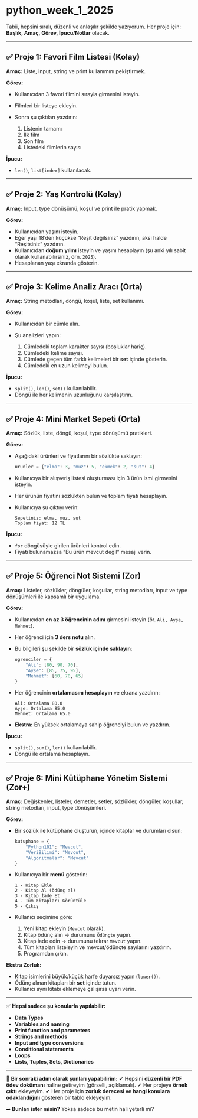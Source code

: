 # python_week_1_2025

Tabii, hepsini sıralı, düzenli ve anlaşılır şekilde yazıyorum. Her proje için: **Başlık, Amaç, Görev, İpucu/Notlar** olacak.

---

## ✅ **Proje 1: Favori Film Listesi (Kolay)**

**Amaç:** Liste, input, string ve print kullanımını pekiştirmek.

**Görev:**

* Kullanıcıdan 3 favori filmini sırayla girmesini isteyin.
* Filmleri bir listeye ekleyin.
* Sonra şu çıktıları yazdırın:

  1. Listenin tamamı
  2. İlk film
  3. Son film
  4. Listedeki filmlerin sayısı

**İpucu:**

* `len()`, `list[index]` kullanılacak.

---

## ✅ **Proje 2: Yaş Kontrolü (Kolay)**

**Amaç:** Input, type dönüşümü, koşul ve print ile pratik yapmak.

**Görev:**

* Kullanıcıdan yaşını isteyin.
* Eğer yaşı 18’den küçükse “Reşit değilsiniz” yazdırın, aksi halde “Reşitsiniz” yazdırın.
* Kullanıcıdan **doğum yılını** isteyin ve yaşını hesaplayın (şu anki yılı sabit olarak kullanabilirsiniz, örn. `2025`).
* Hesaplanan yaşı ekranda gösterin.

---

## ✅ **Proje 3: Kelime Analiz Aracı (Orta)**

**Amaç:** String metodları, döngü, koşul, liste, set kullanımı.

**Görev:**

* Kullanıcıdan bir cümle alın.
* Şu analizleri yapın:

  1. Cümledeki toplam karakter sayısı (boşluklar hariç).
  2. Cümledeki kelime sayısı.
  3. Cümlede geçen tüm farklı kelimeleri bir **set** içinde gösterin.
  4. Cümledeki en uzun kelimeyi bulun.

**İpucu:**

* `split()`, `len()`, `set()` kullanılabilir.
* Döngü ile her kelimenin uzunluğunu karşılaştırın.

---

## ✅ **Proje 4: Mini Market Sepeti (Orta)**

**Amaç:** Sözlük, liste, döngü, koşul, type dönüşümü pratikleri.

**Görev:**

* Aşağıdaki ürünleri ve fiyatlarını bir sözlükte saklayın:

  ```python
  urunler = {"elma": 3, "muz": 5, "ekmek": 2, "sut": 4}
  ```
* Kullanıcıya bir alışveriş listesi oluşturması için 3 ürün ismi girmesini isteyin.
* Her ürünün fiyatını sözlükten bulun ve toplam fiyatı hesaplayın.
* Kullanıcıya şu çıktıyı verin:

  ```
  Sepetiniz: elma, muz, sut
  Toplam fiyat: 12 TL
  ```

**İpucu:**

* `for` döngüsüyle girilen ürünleri kontrol edin.
* Fiyatı bulunamazsa “Bu ürün mevcut değil” mesajı verin.

---

## ✅ **Proje 5: Öğrenci Not Sistemi (Zor)**

**Amaç:** Listeler, sözlükler, döngüler, koşullar, string metodları, input ve type dönüşümleri ile kapsamlı bir uygulama.

**Görev:**

* Kullanıcıdan **en az 3 öğrencinin adını** girmesini isteyin (ör. `Ali, Ayşe, Mehmet`).
* Her öğrenci için **3 ders notu** alın.
* Bu bilgileri şu şekilde bir **sözlük içinde saklayın**:

  ```python
  ogrenciler = {
      "Ali": [80, 90, 70],
      "Ayşe": [85, 75, 95],
      "Mehmet": [60, 70, 65]
  }
  ```
* Her öğrencinin **ortalamasını hesaplayın** ve ekrana yazdırın:

  ```
  Ali: Ortalama 80.0
  Ayşe: Ortalama 85.0
  Mehmet: Ortalama 65.0
  ```
* **Ekstra:** En yüksek ortalamaya sahip öğrenciyi bulun ve yazdırın.

**İpucu:**

* `split()`, `sum()`, `len()` kullanılabilir.
* Döngü ile ortalama hesaplayın.

---

## ✅ **Proje 6: Mini Kütüphane Yönetim Sistemi (Zor+)**

**Amaç:** Değişkenler, listeler, demetler, setler, sözlükler, döngüler, koşullar, string metodları, input, type dönüşümleri.

**Görev:**

* Bir sözlük ile kütüphane oluşturun, içinde kitaplar ve durumları olsun:

  ```python
  kutuphane = {
      "Python101": "Mevcut",
      "VeriBilimi": "Mevcut",
      "Algoritmalar": "Mevcut"
  }
  ```
* Kullanıcıya bir **menü** gösterin:

  ```
  1 - Kitap Ekle
  2 - Kitap Al (ödünç al)
  3 - Kitap İade Et
  4 - Tüm Kitapları Görüntüle
  5 - Çıkış
  ```
* Kullanıcı seçimine göre:

  1. Yeni kitap ekleyin (`Mevcut` olarak).
  2. Kitap ödünç alın → durumunu `Ödünçte` yapın.
  3. Kitap iade edin → durumunu tekrar `Mevcut` yapın.
  4. Tüm kitapları listeleyin ve mevcut/ödünçte sayılarını yazdırın.
  5. Programdan çıkın.

**Ekstra Zorluk:**

* Kitap isimlerini büyük/küçük harfe duyarsız yapın (`lower()`).
* Ödünç alınan kitapları bir **set** içinde tutun.
* Kullanıcı aynı kitabı eklemeye çalışırsa uyarı verin.

---

✅ **Hepsi sadece şu konularla yapılabilir:**

* **Data Types**
* **Variables and naming**
* **Print function and parameters**
* **Strings and methods**
* **Input and type conversions**
* **Conditional statements**
* **Loops**
* **Lists, Tuples, Sets, Dictionaries**

---

📌 **Bir sonraki adım olarak şunları yapabilirim:**
✔ Hepsini **düzenli bir PDF ödev dokümanı** haline getireyim (görselli, açıklamalı).
✔ Her projeye **örnek çıktı** ekleyeyim.
✔ Her proje için **zorluk derecesi ve hangi konulara odaklandığını** gösteren bir tablo ekleyeyim.

➡ **Bunları ister misin?** Yoksa sadece bu metin hali yeterli mi?
